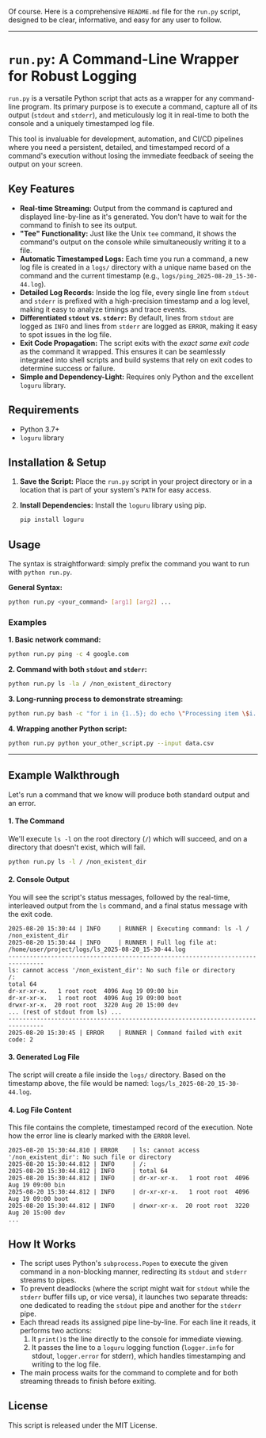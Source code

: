 Of course. Here is a comprehensive `README.md` file for the `run.py` script, designed to be clear, informative, and easy for any user to follow.

-----

# `run.py`: A Command-Line Wrapper for Robust Logging

`run.py` is a versatile Python script that acts as a wrapper for any command-line program. Its primary purpose is to execute a command, capture all of its output (`stdout` and `stderr`), and meticulously log it in real-time to both the console and a uniquely timestamped log file.

This tool is invaluable for development, automation, and CI/CD pipelines where you need a persistent, detailed, and timestamped record of a command's execution without losing the immediate feedback of seeing the output on your screen.

## Key Features

  - **Real-time Streaming:** Output from the command is captured and displayed line-by-line as it's generated. You don't have to wait for the command to finish to see its output.
  - **"Tee" Functionality:** Just like the Unix `tee` command, it shows the command's output on the console while simultaneously writing it to a file.
  - **Automatic Timestamped Logs:** Each time you run a command, a new log file is created in a `logs/` directory with a unique name based on the command and the current timestamp (e.g., `logs/ping_2025-08-20_15-30-44.log`).
  - **Detailed Log Records:** Inside the log file, every single line from `stdout` and `stderr` is prefixed with a high-precision timestamp and a log level, making it easy to analyze timings and trace events.
  - **Differentiated `stdout` vs. `stderr`:** By default, lines from `stdout` are logged as `INFO` and lines from `stderr` are logged as `ERROR`, making it easy to spot issues in the log file.
  - **Exit Code Propagation:** The script exits with the *exact same exit code* as the command it wrapped. This ensures it can be seamlessly integrated into shell scripts and build systems that rely on exit codes to determine success or failure.
  - **Simple and Dependency-Light:** Requires only Python and the excellent `loguru` library.

## Requirements

  - Python 3.7+
  - `loguru` library

## Installation & Setup

1.  **Save the Script:** Place the `run.py` script in your project directory or in a location that is part of your system's `PATH` for easy access.

2.  **Install Dependencies:** Install the `loguru` library using pip.

    ```bash
    pip install loguru
    ```

## Usage

The syntax is straightforward: simply prefix the command you want to run with `python run.py`.

**General Syntax:**

```bash
python run.py <your_command> [arg1] [arg2] ...
```

### Examples

**1. Basic network command:**

```bash
python run.py ping -c 4 google.com
```

**2. Command with both `stdout` and `stderr`:**

```bash
python run.py ls -la / /non_existent_directory
```

**3. Long-running process to demonstrate streaming:**

```bash
python run.py bash -c "for i in {1..5}; do echo \"Processing item \$i...\"; sleep 1; done"
```

**4. Wrapping another Python script:**

```bash
python run.py python your_other_script.py --input data.csv
```

-----

## Example Walkthrough

Let's run a command that we know will produce both standard output and an error.

#### 1\. The Command

We'll execute `ls -l` on the root directory (`/`) which will succeed, and on a directory that doesn't exist, which will fail.

```bash
python run.py ls -l / /non_existent_dir
```

#### 2\. Console Output

You will see the script's status messages, followed by the real-time, interleaved output from the `ls` command, and a final status message with the exit code.

```text
2025-08-20 15:30:44 | INFO     | RUNNER | Executing command: ls -l / /non_existent_dir
2025-08-20 15:30:44 | INFO     | RUNNER | Full log file at: /home/user/project/logs/ls_2025-08-20_15-30-44.log
--------------------------------------------------------------------------------
ls: cannot access '/non_existent_dir': No such file or directory
/:
total 64
dr-xr-xr-x.   1 root root  4096 Aug 19 09:00 bin
dr-xr-xr-x.   1 root root  4096 Aug 19 09:00 boot
drwxr-xr-x.  20 root root  3220 Aug 20 15:00 dev
... (rest of stdout from ls) ...
--------------------------------------------------------------------------------
2025-08-20 15:30:45 | ERROR    | RUNNER | Command failed with exit code: 2
```

#### 3\. Generated Log File

The script will create a file inside the `logs/` directory. Based on the timestamp above, the file would be named: `logs/ls_2025-08-20_15-30-44.log`.

#### 4\. Log File Content

This file contains the complete, timestamped record of the execution. Note how the error line is clearly marked with the `ERROR` level.

```log
2025-08-20 15:30:44.810 | ERROR    | ls: cannot access '/non_existent_dir': No such file or directory
2025-08-20 15:30:44.812 | INFO     | /:
2025-08-20 15:30:44.812 | INFO     | total 64
2025-08-20 15:30:44.812 | INFO     | dr-xr-xr-x.   1 root root  4096 Aug 19 09:00 bin
2025-08-20 15:30:44.812 | INFO     | dr-xr-xr-x.   1 root root  4096 Aug 19 09:00 boot
2025-08-20 15:30:44.812 | INFO     | drwxr-xr-x.  20 root root  3220 Aug 20 15:00 dev
...
```

## How It Works

  - The script uses Python's `subprocess.Popen` to execute the given command in a non-blocking manner, redirecting its `stdout` and `stderr` streams to pipes.
  - To prevent deadlocks (where the script might wait for `stdout` while the `stderr` buffer fills up, or vice versa), it launches two separate threads: one dedicated to reading the `stdout` pipe and another for the `stderr` pipe.
  - Each thread reads its assigned pipe line-by-line. For each line it reads, it performs two actions:
    1.  It `print()`s the line directly to the console for immediate viewing.
    2.  It passes the line to a `loguru` logging function (`logger.info` for stdout, `logger.error` for stderr), which handles timestamping and writing to the log file.
  - The main process waits for the command to complete and for both streaming threads to finish before exiting.

## License

This script is released under the MIT License.
